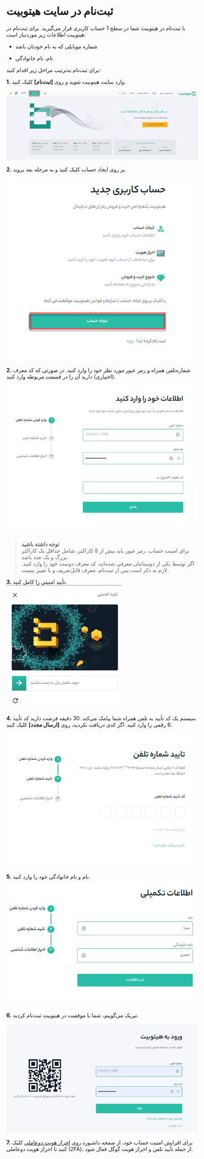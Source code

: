 
# ثبت‌نام در سایت هیتوبیت

با ثبت‌نام در هیتوبیت شما در سطح 1 حساب کاربری قرار می‌گیرید. برای ثبت‌نام در هیتوبیت اطلاعات زیر موردنیاز است:

- شماره موبایلی که به نام خودتان باشد

- نام، نام خانوادگی

برای ثبت‌‌نام به‌ترتیب مراحل زیر اقدام کنید:


**1.** وارد سایت  هیتوبیت شوید و روی **[ثبت‌نام]** کلیک کنید.

![صفحه ثبت‌نام در هیتوبیت](How-to-Register-on-Hitobit1.png)

**2.**	بر روی ایجاد حساب کلیک کنید و به مرحله بعد بروید.

![صفحه ایحاد حساب کاربری](How-to-Register-on-Hitobit2.png)

**2.**	شماره‌تلفن همراه و رمز عبور مورد نظر خود را وارد کنید. در صورتی که کد معرف (اختیاری) دارید آن را در قسمت مربوطه وارد کنید. 

![ورود اطلاعات حساب کاربری](How-to-Register-on-Hitobit3.png)

>  **توجه داشته باشید** <br/> برای امنیت حساب، رمز عبور باید بیش از 8 کاراکتر، شامل حداقل یک کاراکتر بزرگ و یک عدد باشد.<br/>اگر توسط یکی از دوستانتان معرفی شده‌اید، کد معرف دوست خود را وارد کنید. لازم به ذکر است پس از ثبت‌نام، معرف قابل‌تعریف و یا تغییر نیست.


**3.**	تأیید امنیتی را کامل کنید.<br>
![تأیید امنیتی](How-to-Register-on-Hitobit4.png)

**4.**	سیستم یک کد تأیید به تلفن همراه شما پیامک می‌کند. 30 دقیقه فرصت دارید کد تأیید 6 رقمی را وارد کنید. اگر کدی دریافت نکردید، روی **[ارسال مجدد]** کلیک کنید.

![تأیید شماره تلفن](How-to-Register-on-Hitobit5.png)

**5.**	نام و نام خانوادگی خود را وارد کنید.
![تکمیل اطلاعات حساب کاربری](How-to-Register-on-Hitobit6.png)

**6.**	تبریک می‌گوییم، شما با موفقیت در هیتوبیت ثبت‌نام کردید.

![ورود به هیتوبیت](How-to-Register-on-Hitobit7.png)

**7.**	برای افزایش امنیت حساب خود، از صفحه داشبورد روی [احراز هویت دوعاملی](https://github.com/HitoBitCo/FAQDocs/edit/main/Account-Functions/Identity-Verification/How-to-Complete-Identity-Verification/How-to-Complete-Identity-Verification.md) کلیک کنید تا احراز هویت دوعاملی (2FA)، از جمله تأیید تلفن و احراز هویت گوگل فعال شود.


